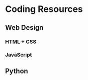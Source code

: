 <body>
<h1>Coding Resources</h1>
<h2>Web Design</h2>
  <h3>HTML + CSS</h3>
  <h3>JavaScript</h3>
<h2>Python</h2>
</body>
